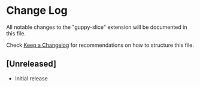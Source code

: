 # Change Log

All notable changes to the "guppy-slice" extension will be documented in this file.

Check [Keep a Changelog](http://keepachangelog.com/) for recommendations on how to structure this file.

## [Unreleased]

- Initial release